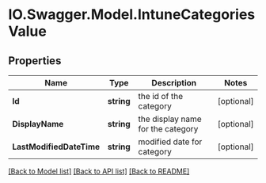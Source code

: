 # IO.Swagger.Model.IntuneCategoriesValue
## Properties

Name | Type | Description | Notes
------------ | ------------- | ------------- | -------------
**Id** | **string** | the id of the category | [optional] 
**DisplayName** | **string** | the display name for the category | [optional] 
**LastModifiedDateTime** | **string** | modified date for category | [optional] 

[[Back to Model list]](../README.md#documentation-for-models) [[Back to API list]](../README.md#documentation-for-api-endpoints) [[Back to README]](../README.md)

